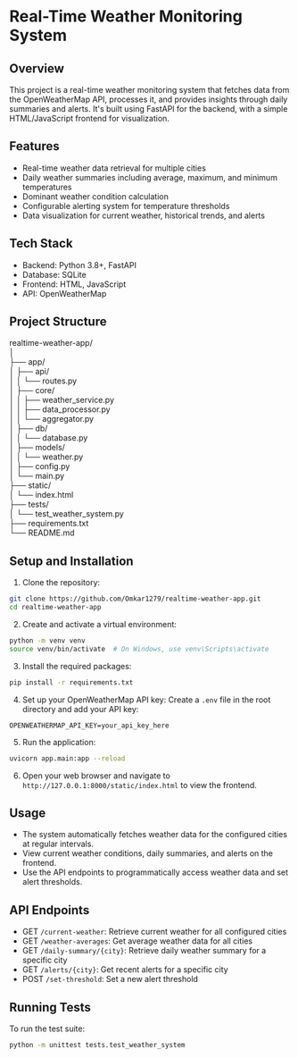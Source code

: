 # Real-Time Weather Monitoring System

## Overview

This project is a real-time weather monitoring system that fetches data from the OpenWeatherMap API, processes it, and provides insights through daily summaries and alerts. It's built using FastAPI for the backend, with a simple HTML/JavaScript frontend for visualization.

## Features

- Real-time weather data retrieval for multiple cities
- Daily weather summaries including average, maximum, and minimum temperatures
- Dominant weather condition calculation
- Configurable alerting system for temperature thresholds
- Data visualization for current weather, historical trends, and alerts

## Tech Stack

- Backend: Python 3.8+, FastAPI
- Database: SQLite
- Frontend: HTML, JavaScript
- API: OpenWeatherMap

## Project Structure
realtime-weather-app/  
│  
├── app/  
│   ├── api/  
│   │   └── routes.py  
│   ├── core/  
│   │   ├── weather_service.py  
│   │   ├── data_processor.py  
│   │   └── aggregator.py  
│   ├── db/  
│   │   └── database.py  
│   ├── models/  
│   │   └── weather.py  
│   ├── config.py  
│   └── main.py  
├── static/  
│   └── index.html  
├── tests/  
│   └── test_weather_system.py  
├── requirements.txt  
└── README.md  

## Setup and Installation

1. Clone the repository:
```bash
git clone https://github.com/Omkar1279/realtime-weather-app.git
cd realtime-weather-app
```

2. Create and activate a virtual environment:
```bash
python -m venv venv
source venv/bin/activate  # On Windows, use venv\Scripts\activate
```

3. Install the required packages:
```bash
pip install -r requirements.txt
```

4. Set up your OpenWeatherMap API key:
Create a `.env` file in the root directory and add your API key:
```text
OPENWEATHERMAP_API_KEY=your_api_key_here
```
5. Run the application:
```bash
uvicorn app.main:app --reload
```
6. Open your web browser and navigate to `http://127.0.0.1:8000/static/index.html` to view the frontend.

## Usage

- The system automatically fetches weather data for the configured cities at regular intervals.
- View current weather conditions, daily summaries, and alerts on the frontend.
- Use the API endpoints to programmatically access weather data and set alert thresholds.

## API Endpoints

- GET `/current-weather`: Retrieve current weather for all configured cities
- GET `/weather-averages`: Get average weather data for all cities
- GET `/daily-summary/{city}`: Retrieve daily weather summary for a specific city
- GET `/alerts/{city}`: Get recent alerts for a specific city
- POST `/set-threshold`: Set a new alert threshold

## Running Tests

To run the test suite:
```bash
python -m unittest tests.test_weather_system
``` 
